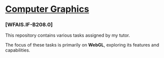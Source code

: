 # [Computer Graphics](https://cromvorr.github.io/computer-graphics/)

### [WFAIS.IF-B208.0]

This repository contains various tasks assigned by my tutor.

The focus of these tasks is primarily on **WebGL**, exploring its features and capabilities.
